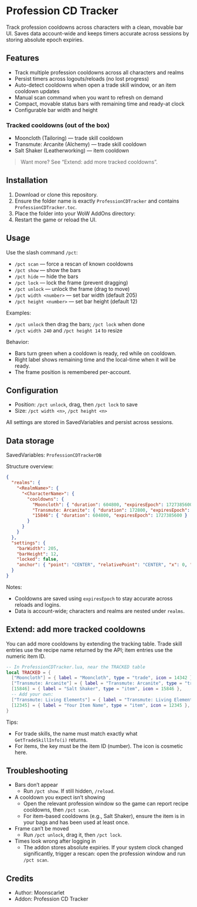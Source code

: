 # Profession CD Tracker

Track profession cooldowns across characters with a clean, movable bar UI. Saves data account-wide and keeps timers accurate across sessions by storing absolute epoch expiries.

## Features

- Track multiple profession cooldowns across all characters and realms
- Persist timers across logouts/reloads (no lost progress)
- Auto-detect cooldowns when open a trade skill window, or an item cooldown updates
- Manual scan command when you want to refresh on demand
- Compact, movable status bars with remaining time and ready-at clock
- Configurable bar width and height

### Tracked cooldowns (out of the box)

- Mooncloth (Tailoring) — trade skill cooldown
- Transmute: Arcanite (Alchemy) — trade skill cooldown
- Salt Shaker (Leatherworking) — item cooldown

> Want more? See “Extend: add more tracked cooldowns”.

## Installation

1. Download or clone this repository.
2. Ensure the folder name is exactly `ProfessionCDTracker` and contains `ProfessionCDTracker.toc`.
3. Place the folder into your WoW AddOns directory:
4. Restart the game or reload the UI.

## Usage

Use the slash command `/pct`:

- `/pct scan` — force a rescan of known cooldowns
- `/pct show` — show the bars
- `/pct hide` — hide the bars
- `/pct lock` — lock the frame (prevent dragging)
- `/pct unlock` — unlock the frame (drag to move)
- `/pct width <number>` — set bar width (default 205)
- `/pct height <number>` — set bar height (default 12)

Examples:

- `/pct unlock` then drag the bars; `/pct lock` when done
- `/pct width 240` and `/pct height 14` to resize

Behavior:

- Bars turn green when a cooldown is ready, red while on cooldown.
- Right label shows remaining time and the local-time when it will be ready.
- The frame position is remembered per-account.

## Configuration

- Position: `/pct unlock`, drag, then `/pct lock` to save
- Size: `/pct width <n>`, `/pct height <n>`

All settings are stored in SavedVariables and persist across sessions.

## Data storage

SavedVariables: `ProfessionCDTrackerDB`

Structure overview:

```json
{
  "realms": {
    "<RealmName>": {
      "<CharacterName>": {
        "cooldowns": {
          "Mooncloth": { "duration": 604800, "expiresEpoch": 1727385600 },
          "Transmute: Arcanite": { "duration": 172800, "expiresEpoch": 1727200000 },
          "15846": { "duration": 604800, "expiresEpoch": 1727385600 }
        }
      }
    }
  },
  "settings": {
    "barWidth": 205,
    "barHeight": 12,
    "locked": false,
    "anchor": { "point": "CENTER", "relativePoint": "CENTER", "x": 0, "y": 0 }
  }
}
```

Notes:

- Cooldowns are saved using `expiresEpoch` to stay accurate across reloads and logins.
- Data is account-wide; characters and realms are nested under `realms`.

## Extend: add more tracked cooldowns

You can add more cooldowns by extending the tracking table. Trade skill entries use the recipe name returned by the API; item entries use the numeric item ID.

```lua
-- In ProfessionCDTracker.lua, near the TRACKED table
local TRACKED = {
  ["Mooncloth"] = { label = "Mooncloth", type = "trade", icon = 14342 },
  ["Transmute: Arcanite"] = { label = "Transmute: Arcanite", type = "trade", icon = 12360 },
  [15846] = { label = "Salt Shaker", type = "item", icon = 15846 },
  -- Add your own:
  ["Transmute: Living Elements"] = { label = "Transmute: Living Elements", type = "trade", icon = 35624 },
  [12345] = { label = "Your Item Name", type = "item", icon = 12345 },
}
```

Tips:

- For trade skills, the name must match exactly what `GetTradeSkillInfo(i)` returns.
- For items, the key must be the item ID (number). The icon is cosmetic here.

## Troubleshooting

- Bars don’t appear
  - Run `/pct show`. If still hidden, `/reload`.
- A cooldown you expect isn’t showing
  - Open the relevant profession window so the game can report recipe cooldowns, then `/pct scan`.
  - For item-based cooldowns (e.g., Salt Shaker), ensure the item is in your bags and has been used at least once.
- Frame can’t be moved
  - Run `/pct unlock`, drag it, then `/pct lock`.
- Times look wrong after logging in
  - The addon stores absolute expiries. If your system clock changed significantly, trigger a rescan: open the profession window and run `/pct scan`.

## Credits

- Author: Moonscarlet
- Addon: Profession CD Tracker
